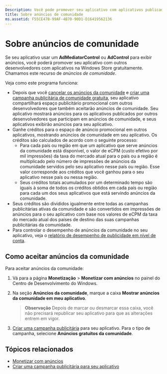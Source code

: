 ```yaml
---
Description: Você pode promover seu aplicativo com aplicativos publicados por outros desenvolvedores. Chamamos este recurso de anúncios de comunidade.
title: Sobre anúncios de comunidade
ms.assetid: F55CE478-99AF-4B70-90D1-D16419562136
---
```


# Sobre anúncios de comunidade

Se seu aplicativo usar um **AdMediatorControl** ou **AdControl** para exibir anúncios, você poderá promover seu aplicativo com outros desenvolvedores com aplicativos na Windows Store gratuitamente. Chamamos este recurso de *anúncios de comunidade*.  

Veja como este programa funciona:

* Depois que você [cancelar os anúncios da comunidade](#how-to-opt-in-to-community-ads) e [criar uma campanha publicitária de comunidade gratuita](create-an-ad-campaign-for-your-app.md), seu aplicativo compartilhará espaço publicitário promocional com outros desenvolvedores que também aceitarão anúncios de comunidade. Seu aplicativo mostrará anúncios para os aplicativos publicados por outros desenvolvedores que participam em anúncios de comunidade, e seus aplicativos exibirão anúncios para seu aplicativo.
* Ganhe créditos para o espaço de anúncio promocional em outros aplicativos, mostrando anúncios de comunidade em seu aplicativo. Os créditos são calculados de acordo com o seguinte processo:
  * Para cada país ou região em que um aplicativo que serve anúncios da comunidade está disponível, o valor de eCPM (custo efetivo por mil impressões) da taxa do mercado atual para o país ou a região é multiplicado pelo número de impressões de anúncios da comunidade servidos pelo seu aplicativo nesse país ou região. Esse valor corresponde aos créditos que você ganhou para o seu aplicativo nesse país ou nessa região.
  * Seus créditos totais acumulados por um determinado tempo são iguais à soma de todos os créditos obtidos em cada país ou região para cada um dos seus aplicativos que está servindo anúncios da comunidade.
* Seus créditos são divididos igualmente entre todas as campanhas publicitárias ativas da comunidade e são convertidos em impressões de anúncios para o seu aplicativo com base nos valores de eCPM da taxa do mercado atual dos países de destino das suas campanhas publicitárias da comunidade.
* Para controlar o desempenho de anúncios da comunidade no seu aplicativo, veja o [relatório de desempenho de publicidade em nível de conta](advertising-performance-report.md#account-level-advertising-performance-report).

## Como aceitar anúncios da comunidade

Para aceitar anúncios da comunidade:

1. Vá para a página **Monetização** &gt; **Monetizar com anúncios** no painel do Centro de Desenvolvimento do Windows.
2. Na seção **Anúncios da comunidade**, marque a caixa **Mostrar anúncios da comunidade em meu aplicativo**.
   > **Observação**  Depois de marcar ou desmarcar essa caixa, você não precisará republicar seu aplicativo para que as alterações entrem em vigor.

3. [Criar uma campanha publicitária](create-an-ad-campaign-for-your-app.md) para seu aplicativo. Para o tipo de campanha, selecione **Anúncios gratuitos da comunidade**.


## Tópicos relacionados

* [Monetizar com anúncios](monetize-with-ads.md)
* [Criar uma campanha publicitária para seu aplicativo](create-an-ad-campaign-for-your-app.md)


<!--HONumber=Mar16_HO5-->


